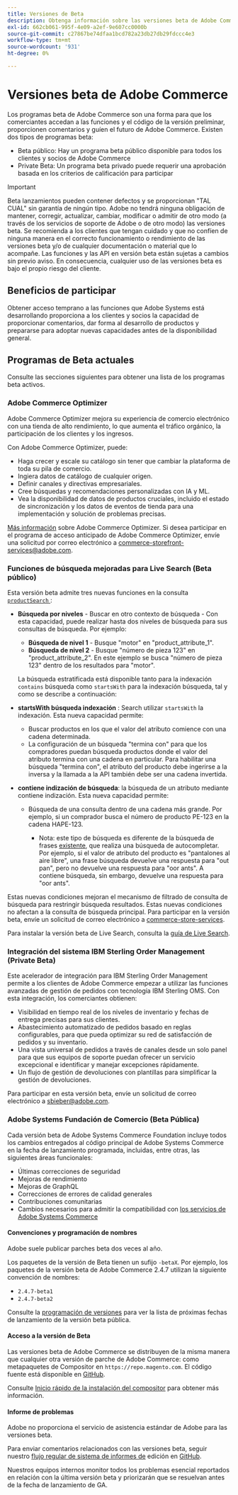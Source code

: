```yaml
---
title: Versiones de Beta
description: Obtenga información sobre las versiones beta de Adobe Commerce y cómo participar.
exl-id: 662cb061-995f-4e09-a2ef-9e607cc0000b
source-git-commit: c27867be74dfaa1bcd782a23db27db29fdccc4e3
workflow-type: tm+mt
source-wordcount: '931'
ht-degree: 0%

---
```


# Versiones beta de Adobe Commerce

Los programas beta de Adobe Commerce son una forma para que los comerciantes accedan a las funciones y el código de la versión preliminar, proporcionen comentarios y guíen el futuro de Adobe Commerce. Existen dos tipos de programas beta:

- Beta público: Hay un programa beta público disponible para todos los clientes y socios de Adobe Commerce
- Private Beta: Un programa beta privado puede requerir una aprobación basada en los criterios de calificación para participar

>[!IMPORTANT]
>
>Beta lanzamientos pueden contener defectos y se proporcionan &quot;TAL CUAL&quot; sin garantía de ningún tipo. Adobe no tendrá ninguna obligación de mantener, corregir, actualizar, cambiar, modificar o admitir de otro modo (a través de los servicios de soporte de Adobe o de otro modo) las versiones beta. Se recomienda a los clientes que tengan cuidado y que no confíen de ninguna manera en el correcto funcionamiento o rendimiento de las versiones beta y/o de cualquier documentación o material que lo acompañe. Las funciones y las API en versión beta están sujetas a cambios sin previo aviso. En consecuencia, cualquier uso de las versiones beta es bajo el propio riesgo del cliente.

## Beneficios de participar

Obtener acceso temprano a las funciones que Adobe Systems está desarrollando proporciona a los clientes y socios la capacidad de proporcionar comentarios, dar forma al desarrollo de productos y prepararse para adoptar nuevas capacidades antes de la disponibilidad general.

## Programas de Beta actuales

Consulte las secciones siguientes para obtener una lista de los programas beta activos.

### Adobe Commerce Optimizer

Adobe Commerce Optimizer mejora su experiencia de comercio electrónico con una tienda de alto rendimiento, lo que aumenta el tráfico orgánico, la participación de los clientes y los ingresos.

Con Adobe Commerce Optimizer, puede:

- Haga crecer y escale su catálogo sin tener que cambiar la plataforma de toda su pila de comercio.
- Ingiera datos de catálogo de cualquier origen.
- Definir canales y directivas empresariales.
- Cree búsquedas y recomendaciones personalizadas con IA y ML.
- Vea la disponibilidad de datos de productos cruciales, incluido el estado de sincronización y los datos de eventos de tienda para una implementación y solución de problemas precisas.

[Más información](https://experienceleague.adobe.com/docs/commerce/optimizer/overview.html) sobre Adobe Commerce Optimizer. Si desea participar en el programa de acceso anticipado de Adobe Commerce Optimizer, envíe una solicitud por correo electrónico a [commerce-storefront-services@adobe.com](mailto:commerce-storefront-services@adobe.com).

### Funciones de búsqueda mejoradas para Live Search (Beta público)

Esta versión beta admite tres nuevas funciones en la consulta [`productSearch` ](https://developer.adobe.com/commerce/services/graphql/live-search/product-search/):

- **Búsqueda por niveles** - Buscar en otro contexto de búsqueda - Con esta capacidad, puede realizar hasta dos niveles de búsqueda para sus consultas de búsqueda. Por ejemplo:

   - **Búsqueda de nivel 1** - Busque &quot;motor&quot; en &quot;product_attribute_1&quot;.
   - **Búsqueda de nivel 2** - Busque &quot;número de pieza 123&quot; en &quot;product_attribute_2&quot;. En este ejemplo se busca &quot;número de pieza 123&quot; dentro de los resultados para &quot;motor&quot;.

  La búsqueda estratificada está disponible tanto para la indexación `contains` búsqueda como `startsWith` para la indexación búsqueda, tal y como se describe a continuación:

- **startsWith búsqueda indexación** : Search utilizar `startsWith` la indexación. Esta nueva capacidad permite:

   - Buscar productos en los que el valor del atributo comience con una cadena determinada.
   - La configuración de un búsqueda &quot;termina con&quot; para que los compradores puedan búsqueda productos donde el valor del atributo termina con una cadena en particular. Para habilitar una búsqueda &quot;termina con&quot;, el atributo del producto debe ingerirse a la inversa y la llamada a la API también debe ser una cadena invertida.

- **contiene indización de búsqueda**: la búsqueda de un atributo mediante contiene indización. Esta nueva capacidad permite:

   - Búsqueda de una consulta dentro de una cadena más grande. Por ejemplo, si un comprador busca el número de producto PE-123 en la cadena HAPE-123.

      - Nota: este tipo de búsqueda es diferente de la búsqueda de frases [existente](https://developer.adobe.com/commerce/services/graphql/live-search/product-search/#phrase), que realiza una búsqueda de autocompletar. Por ejemplo, si el valor de atributo del producto es &quot;pantalones al aire libre&quot;, una frase búsqueda devuelve una respuesta para &quot;out pan&quot;, pero no devuelve una respuesta para &quot;oor ants&quot;. A contiene búsqueda, sin embargo, devuelve una respuesta para &quot;oor ants&quot;.

Estas nuevas condiciones mejoran el mecanismo de filtrado de consulta de búsqueda para restringir búsqueda resultados. Estas nuevas condiciones no afectan a la consulta de búsqueda principal. Para participar en la versión beta, envíe un solicitud de correo electrónico a [commerce-store-services](mailto:commerce-storefront-services@adobe.com).

Para instalar la versión beta de Live Search, consulta la [guía de Live Search](https://experienceleague.adobe.com/en/docs/commerce-merchant-services/live-search/install#install-the-live-search-beta).

### Integración del sistema IBM Sterling Order Management (Private Beta)

Este acelerador de integración para IBM Sterling Order Management permite a los clientes de Adobe Commerce empezar a utilizar las funciones avanzadas de gestión de pedidos con tecnología IBM Sterling OMS. Con esta integración, los comerciantes obtienen:

- Visibilidad en tiempo real de los niveles de inventario y fechas de entrega precisas para sus clientes.
- Abastecimiento automatizado de pedidos basado en reglas configurables, para que pueda optimizar su red de satisfacción de pedidos y su inventario.
- Una vista universal de pedidos a través de canales desde un solo panel para que sus equipos de soporte puedan ofrecer un servicio excepcional e identificar y manejar excepciones rápidamente.
- Un flujo de gestión de devoluciones con plantillas para simplificar la gestión de devoluciones.

Para participar en esta versión beta, envíe un solicitud de correo electrónico a [sbieber@adobe.com](mailto:sbieber@adobe.com).

### Adobe Systems Fundación de Comercio (Beta Pública)

Cada versión beta de Adobe Systems Commerce Foundation incluye todos los cambios entregados al código principal de Adobe Systems Commerce en la fecha de lanzamiento programada, incluidas, entre otras, las siguientes áreas funcionales:

- Últimas correcciones de seguridad
- Mejoras de rendimiento
- Mejoras de GraphQL
- Correcciones de errores de calidad generales
- Contribuciones comunitarias
- Cambios necesarios para admitir la compatibilidad con [los servicios de Adobe Systems Commerce](https://experienceleague.adobe.com/docs/commerce-merchant-services/user-guides/home.html)

#### Convenciones y programación de nombres

Adobe suele publicar parches beta dos veces al año.

Los paquetes de la versión de Beta tienen un sufijo `-betaX`. Por ejemplo, los paquetes de la versión beta de Adobe Commerce 2.4.7 utilizan la siguiente convención de nombres:

- `2.4.7-beta1`
- `2.4.7-beta2`

Consulte la [programación de versiones](schedule.md) para ver la lista de próximas fechas de lanzamiento de la versión beta pública.

#### Acceso a la versión de Beta

Las versiones beta de Adobe Commerce se distribuyen de la misma manera que cualquier otra versión de parche de Adobe Commerce: como metapaquetes de Compositor en `https://repo.magento.com`. El código fuente está disponible en [GitHub](https://github.com/magento/magento2).

Consulte [Inicio rápido de la instalación del compositor](../installation/composer.md) para obtener más información.

#### Informe de problemas

Adobe no proporciona el servicio de asistencia estándar de Adobe para las versiones beta.

Para enviar comentarios relacionados con las versiones beta, seguir nuestro [flujo regular de sistema de informes de](https://developer.adobe.com/commerce/contributor/guides/code-contributions/) edición en [GitHub](https://github.com/magento/magento2).

Nuestros equipos internos monitor todos los problemas esencial reportados en relación con la última versión beta y priorizarán que se resuelvan antes de la fecha de lanzamiento de GA.
